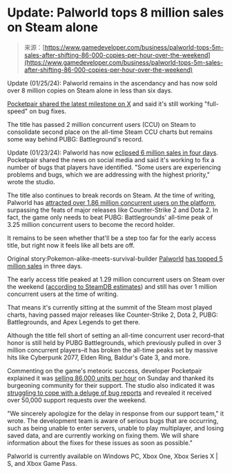<!--yml
category: 未分类
date: 2024-05-27 15:05:58
-->

# Update: Palworld tops 8 million sales on Steam alone

> 来源：[https://www.gamedeveloper.com/business/palworld-tops-5m-sales-after-shifting-86-000-copies-per-hour-over-the-weekend](https://www.gamedeveloper.com/business/palworld-tops-5m-sales-after-shifting-86-000-copies-per-hour-over-the-weekend)

Update (01/25/24):  Palworld remains in the ascendancy and has now sold over 8 million copies on Steam alone in less than six days.

[Pocketpair shared the latest milestone on X](https://twitter.com/Palworld_EN/status/1750350702000607389) and said it's still working "full-speed" on bug fixes.

The title has passed 2 million concurrent users (CCU) on Steam to consolidate second place on the all-time Steam CCU charts but remains some way behind PUBG: Battleground's record.

Update (01/23/24): Palworld has now [eclipsed 6 million sales in four days](https://twitter.com/Palworld_EN/status/1749674695560208888). Pocketpair shared the news on social media and said it's working to fix a number of bugs that players have identified. "Some users are experiencing problems and bugs, which we are addressing with the highest priority," wrote the studio.

The title also continues to break records on Steam. At the time of writing, Palworld has [attracted over 1.86 million concurrent users on the platform](https://steamdb.info/charts/?sort=peak), surpassing the feats of major releases like Counter-Strike 2 and Dota 2. In fact, the game only needs to beat PUBG: Battlegrounds' all-time peak of 3.25 million concurrent users to become the record holder. 

It remains to be seen whether that'll be a step too far for the early access title, but right now it feels like all bets are off.

Original story:Pokemon-alike-meets-survival-builder [Palworld](https://twitter.com/Palworld_EN/status/1749360035938070627) [has topped 5 million sales](https://twitter.com/Palworld_EN/status/1749360035938070627) in three days.

The early access title peaked at 1.29 million concurrent users on Steam over the weekend ([according to SteamDB estimates](https://steamdb.info)) and still has over 1 million concurrent users at the time of writing.

That means it's currently sitting at the summit of the Steam most played charts, having passed major releases like Counter-Strike 2, Dota 2, PUBG: Battlegrounds, and Apex Legends to get there.

Although the title fell short of setting an all-time concurrent user record–that honor is still held by PUBG Battlegrounds, which previously pulled in over 3 million concurrent players–it has broken the all-time peaks set by massive hits like Cyberpunk 2077, Elden Ring, Baldur's Gate 3, and more.

Commenting on the game's meteoric success, developer Pocketpair explained it was [selling 86,000 units per hour](https://twitter.com/Palworld_EN/status/1749074821609373745) on Sunday and thanked its burgeoning community for their support. The studio also indicated it was [struggling to cope with a deluge of bug reports](https://twitter.com/Palworld_EN/status/1749320138850267163) and revealed it received over 50,000 support requests over the weekend.

"We sincerely apologize for the delay in response from our support team," it wrote. The development team is aware of serious bugs that are occurring, such as being unable to enter servers, unable to play multiplayer, and losing saved data, and are currently working on fixing them. We will share information about the fixes for these issues as soon as possible."

Palworld is currently available on Windows PC, Xbox One, Xbox Series X | S, and Xbox Game Pass.